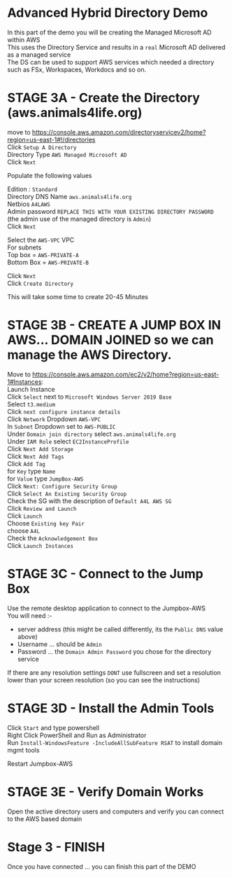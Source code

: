 # Advanced Hybrid Directory Demo

In this part of the demo you will be creating the Managed Microsoft AD within AWS  
This uses the Directory Service and results in a `real` Microsoft AD delivered as a managed service  
The DS can be used to support AWS services which needed a directory such as FSx, Workspaces, Workdocs and so on.  

# STAGE 3A - Create the Directory (aws.animals4life.org)  

move to https://console.aws.amazon.com/directoryservicev2/home?region=us-east-1#!/directories  
Click `Setup A Directory`  
Directory Type `AWS Managed Microsoft AD`  
Click `Next`  

Populate the following values  

Edition : `Standard`  
Directory DNS Name `aws.animals4life.org`  
Netbios `A4LAWS`   
Admin password `REPLACE THIS WITH YOUR EXISTING DIRECTORY PASSWORD`  
(the admin use of the managed directory is `Admin`)  
Click `Next`  

Select the `AWS-VPC` VPC  
For subnets  
Top box = `AWS-PRIVATE-A`  
Bottom Box = `AWS-PRIVATE-B`  

Click `Next`  
Click `Create Directory`  

This will take some time to create 20-45 Minutes  

# STAGE 3B - CREATE A JUMP BOX IN AWS... DOMAIN JOINED so we can manage the AWS Directory.  

Move to https://console.aws.amazon.com/ec2/v2/home?region=us-east-1#Instances:  
Launch Instance  
Click `Select` next to `Microsoft Windows Server 2019 Base`  
Select `t3.medium`  
Click `next configure instance details`  
Click `Network` Dropdown `AWS-VPC`  
In `Subnet` Dropdown set to `AWS-PUBLIC`  
Under `Domain join directory` select `aws.animals4life.org`  
Under `IAM Role` select `EC2InstanceProfile`  
Click `Next Add Storage`  
Click `Next Add Tags`  
Click `Add Tag`  
for `Key` type `Name`  
for `Value` type `JumpBox-AWS`  
Click `Next: Configure Security Group`  
Click `Select An Existing Security Group`  
Check the SG with the description of `Default A4L AWS SG`  
Click `Review and Launch`  
Click `Launch`  
Choose `Existing key Pair`  
choose `A4L`  
Check the `Acknowledgement Box`  
Click `Launch Instances`  

# STAGE 3C - Connect to the Jump Box

Use the remote desktop application to connect to the Jumpbox-AWS  
You will need :-  
- server address (this might be called differently, its the `Public DNS` value above)  
- Username ... should be `Admin`  
- Password ... the `Domain Admin Password` you chose for the directory service  

If there are any resolution settings `DONT` use fullscreen and set a resolution lower than your screen resolution (so you can see the instructions)  

# STAGE 3D - Install the Admin Tools  

Click `Start` and type powershell  
Right Click PowerShell and Run as Administrator  
Run `Install-WindowsFeature -IncludeAllSubFeature RSAT` to install domain mgmt tools  

Restart Jumpbox-AWS  

# STAGE 3E - Verify Domain Works  

Open the active directory users and computers and verify you can connect to the AWS based domain  

# Stage 3 - FINISH
Once you have connected ... you can finish this part of the DEMO

